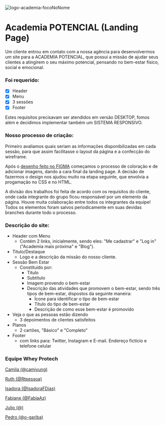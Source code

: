 ![logo-academia-focoNoNome](https://user-images.githubusercontent.com/35999071/154762597-338d4665-9e10-4140-9f28-535aafa0eda2.png)
  
# Academia POTENCIAL (Landing Page)

<p> Um cliente entrou em contato com a nossa agência para desenvolvermos um site para a ACADEMIA POTENCIAL, que possui a missão de ajudar seus clientes a atingirem o seu máximo potencial, pensando no bem-estar físico, social e emocional.</p>

### Foi requerido:

- [X] Header
- [X] Menu
- [X] 3 sessões
- [X] Footer

Estes requisitos precisavam ser atendidos em versão DESKTOP, fomos além e decidimos implementar também um SISTEMA RESPONSIVO.

### Nosso processo de criação:

<p> Primeiro avaliamos quais seriam as informações disponibilizadas em cada sessão, para que assim facilitasse o layout da página e a confecção do wireframe.</p>
<p> Após o <a href="https://www.figma.com/file/1haZOCnwAJ2zBAWeguPcMT/Academia-Potencial---Landing-page?node-id=25%3A68">desenho feito no FIGMA</a> começamos o processo de coloração e de adicionar imagens, dando a cara final da landing page. A decisão de fazermos o design nos ajudou muito na etapa seguinte, que envolvia a progamação no CSS e no HTML. </p>
<p> A divisão dos trabalhos foi feita de acordo com os requisitos do cliente, onde cada integrante do grupo ficou responsável por um elemento da página. Houve muita colaboração entre todos os integrantes da equipe! Todos os elementos foram salvos periodicamente em suas devidas branches durante todo o processo. </p>

### Descrição do site:

- Header com Menu
  - Contém 2 links, inicialmente, sendo eles: "Me cadastrar" e "Log in" ("Academia mais próxima" e "Blog").
- Título/Destaque
  - Logo e a descrição da missão do nosso cliente.
- Sessão Bem Estar
  - Constituído por:   
    - Titulo   
    - Subtitulo   
    - Imagem provendo o bem-estar  
    - Descrição das atividades que promovem o bem-estar, sendo três tipos de bem-estar, dispostos da seguinte maneira:  	
      - Ícone para identificar o tipo de bem-estar 	
      - Título do tipo de bem-estar 	
      - Descrição de como esse bem-estar é promovido
- Veja o que as pessoas estão dizendo
  - 3 depoimentos de clientes satisfeitos
- Planos
  - 2 cartões, "Básico" e "Completo"
- Footer
  - com links para: Twitter, Instagram e E-mail. Endereço fictício e telefone celular

### Equipe Whey Protech

<p><a href="https://github.com/camiyung">Camila (@camiyung)</a></p>
<p><a href="https://github.com/Rtpessoa">Ruth (@Rtpessoa)</a></p>
<p><a href="https://github.com/IsadoraFDias">Isadora (@IsadoraFDias)</a></p>
<p><a href="https://github.com/FabiaAz">Fabiane (@FabiaAz)</a></p>
<p><a href="">Julio (@)</a></p>
<p><a href="https://github.com/o-gariba">Pedro (@o-gariba)</a></p>
